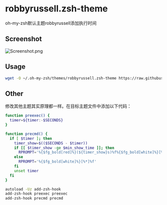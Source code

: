 # robbyrussell.zsh-theme
oh-my-zsh默认主题robbyrussell添加执行时间

## Screenshot

![Screenshot.png](https://img-blog.csdnimg.cn/67529d1e9cc6406daf98ce59c0179467.png#pic_center)

## Usage

```sh
wget -O ~/.oh-my-zsh/themes/robbyrussell.zsh-theme https://raw.githubusercontent.com/icpd/robbyrussell.zsh-theme/master/robbyrussell.zsh-theme
```

## Other
修改其他主题其实原理都一样。在目标主题文件中添加以下代码：
```bash
function preexec() {
  timer=${timer:-$SECONDS}
}

function precmd() {
  if [ $timer ]; then
    timer_show=$(($SECONDS - $timer))
    if [[ $timer_show -ge $min_show_time ]]; then
      RPROMPT='%{$fg_bold[red]%}(${timer_show}s)%f%{$fg_bold[white]%}[%*]%f %{$reset_color%}%'
    else
      RPROMPT='%{$fg_bold[white]%}[%*]%f'
    fi
    unset timer
  fi
}

autoload -Uz add-zsh-hook
add-zsh-hook preexec preexec
add-zsh-hook precmd precmd

```
